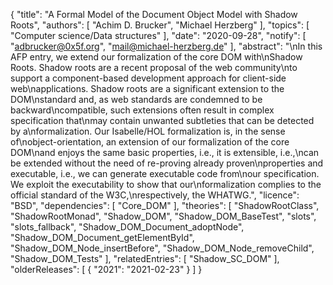 {
    "title": "A Formal Model of the Document Object Model with Shadow Roots",
    "authors": [
        "Achim D. Brucker",
        "Michael Herzberg"
    ],
    "topics": [
        "Computer science/Data structures"
    ],
    "date": "2020-09-28",
    "notify": [
        "adbrucker@0x5f.org",
        "mail@michael-herzberg.de"
    ],
    "abstract": "\nIn this AFP entry, we extend our formalization of the core DOM with\nShadow Roots. Shadow roots are a recent proposal of the web community\nto support a component-based development approach for client-side web\napplications.  Shadow roots are a significant extension to the DOM\nstandard and, as web standards are condemned to be backward\ncompatible, such extensions often result in complex specification that\nmay contain unwanted subtleties that can be detected by a\nformalization.  Our Isabelle/HOL formalization is, in the sense of\nobject-orientation, an extension of our formalization of the core DOM\nand enjoys the same basic properties, i.e., it is extensible, i.e.,\ncan be extended without the need of re-proving already proven\nproperties and executable, i.e., we can generate executable code from\nour specification. We exploit the executability to show that our\nformalization complies to the official standard of the W3C,\nrespectively, the WHATWG.",
    "licence": "BSD",
    "dependencies": [
        "Core_DOM"
    ],
    "theories": [
        "ShadowRootClass",
        "ShadowRootMonad",
        "Shadow_DOM",
        "Shadow_DOM_BaseTest",
        "slots",
        "slots_fallback",
        "Shadow_DOM_Document_adoptNode",
        "Shadow_DOM_Document_getElementById",
        "Shadow_DOM_Node_insertBefore",
        "Shadow_DOM_Node_removeChild",
        "Shadow_DOM_Tests"
    ],
    "relatedEntries": [
        "Shadow_SC_DOM"
    ],
    "olderReleases": [
        {
            "2021": "2021-02-23"
        }
    ]
}